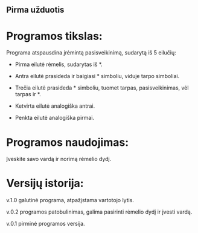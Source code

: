 ## Pirma užduotis
# Programos tikslas:
Programa atspausdina įrėmintą pasisveikinimą, sudarytą iš 5 eilučių:
- Pirma eilutė rėmelis, sudarytas iš *.

- Antra eilutė prasideda ir baigiasi * simboliu, viduje tarpo simboliai.

- Trečia eilutė prasideda * simboliu, tuomet tarpas, pasisveikinimas, vėl tarpas ir *.

- Ketvirta eilutė analogiška antrai.

- Penkta eilutė analogiška pirmai.

# Programos naudojimas:

Įveskite savo vardą ir norimą rėmelio dydį.

# Versijų istorija:
v.1.0 galutinė programa, atpažįstama vartotojo lytis.

v.0.2 programos patobulinimas, galima pasirinti rėmelio dydį ir įvesti vardą.

v.0.1 pirminė programos versija.
